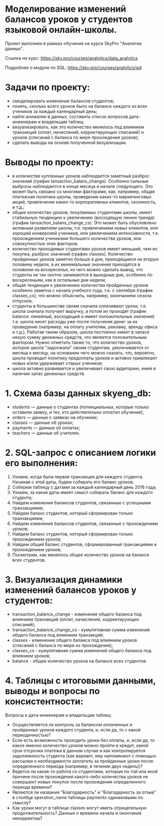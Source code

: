 # Моделирование изменений балансов уроков у студентов языковой онлайн-школы.

Проект выполнен в рамках обучения на курсе SkyPro "Аналитик данных". 

Ссылка на курс: https://sky.pro/courses/analytics/data_analytics

Подробнее о модуле по SQL: https://sky.pro/courses/analytics/sql

# Задачи по проекту:
- смоделировать изменение балансов студентов;
- понять, сколько всего уроков было на балансе каждого из всех учеников за каждый календарный день;
- найти аномалии в данных, составить список вопросов дата-инженерам и владельцам таблиц;
- визуализировать, как это количество менялось под влиянием транзакций (оплат, начислений, корректирующих списаний) и уроков (списаний с баланса по мере прохождения уроков);
- сделать выводы на основе полученной визуализации.

# Выводы по проекту:
- в количестве купленных уроков наблюдается заметный разброс значений (график tansaction_balans_change). Особенно сильные выбросы наблюдаются в конце месяца и начале следующего. Это может быть связано со многими факторами, как, например, общая платежная политика школы, проведение каких-то маркетинговых акций, привлечение каких-то корпоративных клиентов, сезонность, и т.д.; 
- общее количество уроков, покупаемых студентами школы, имеет стабильную тенденцию к увеличению (восходящую линию тренда) (график tansaction_balans_change_cs). Это может быть обусловлено активным развитием школы, т.е. привлечением новых клиентов, или хорошей конверсией учеников, или увеличением интенсивности, т.е. прохождением учениками большего количества уроков,  или совокупностью этих факторов;
- количество проходимых студентами уроков имеет меньший, чем их покупка, разброс значений (график classes). Количество пройденных уроков заметно больше в дни, приходящиеся на вторую половину недели, а их минимальные значения приходятся  в основном на воскресенья, из чего можно сделать вывод, что студенты не так охотно занимаются в выходные дни, особенно по воскресеньям, как в остальные дни недели;
- общая тенденция к увеличению количества пройденных уроков особенно заметна с начала учебного года, т.е. с сентября (график classes_cs), что можно объяснить, например, окончанием сезона отпусков;
- студенты в большинстве своем сначала оплачивают уроки, т.е. школа  сначала получает выручку, а потом их проходят (график balance: линейный, восходящий и имеет положительные значения) т.е. школа несет расходы уже после получения денег за их проведение (например, на оплату учителям, рекламу, аренду офиса и т.д.). Работая таким образом, школа постоянно имеет в запасе некую сумму денежных средств, что является положительным фактором. Нужно отметить также то, что количество уроков, которое школа "задолжала" своим студентам, увеличивается от месяца к месяцу, на основании чего можно сказать, что, вероятно, школа проводит политику предоплаты уроков и активно привлекает новых и/или удерживает старых учеников;
- школа активно развивается и увеличивает свою аудиторию, имея в наличии запас денежных средств.

# 1. Схема базы данных skyeng_db:
- students — данные о студентах (потенциальных, которые только оставили заявку, и тех, кто действительно оплатил обучение);
- orders — данные о заявках на обучение;
- classes — данные об уроках;
- payments — данные об оплатах;
- teachers — данные об учителях.

# 2. SQL-запрос с описанием логики его выполнения:
1. Узнаем, когда была первая транзакция для каждого студента. Начиная с этой даты, будем собирать его баланс уроков;
2. Соберем таблицу с датами за каждый календарный день 2016 года;
3. Узнаем, за какие даты имеет смысл собирать баланс для каждого студента;
4. Найдем изменения балансов студентов, связанные с успешными транзакциями;
5. Найдем баланс студентов, который сформирован только транзакциями;
6. Найдем изменения балансов студентов, связанные с прохождением уроков;
7. Найдем баланс студентов, который сформирован только прохождением уроков;
8. Найдем общий баланс студентов, сформированный транзакциями и прохождением уроков;
9. Посмотрим, как менялось общее количество уроков на балансе всех студентов.

# 3. Визуализация динамики изменений балансов уроков у студентов:
- transaction_balance_change - изменение общего баланса под влиянием транзакций (оплат, начислений, корректирующих списаний);
- transaction_balance_change_cs - кумулятивная сумма изменений общего баланса под влиянием транзакций;
- classes - изменение общего баланса под влиянием уроков (списаний с баланса по мере их прохождения);
- classes_cs - кумулятивная сумма изменений общего баланса под влиянием уроков;
- balance - общее количество уроков на балансе всех студентов.

# 4. Таблицы с итоговыми данными, выводы и вопросы по консистентности:
Вопросы к дата-инженерам и владельцам таблиц: 
- Осуществляется ли контроль за балансом оплаченных и пройденных уроков каждого студента, и, если да, то с какой периодичностью?
- Если есть возможность проходить уроки без оплаты, и, если да, то какое именно количество уроков можно пройти в кредит, какой срок отсрочки платежа в данном случае и как контролируется задолженность студента (как вариант, ему напоминают с помощью рассылки о необходимости заплатить за пройденные уроки после определенного периода (например, в течении двух недель))? 
- Ведется ли какая-то работа со студентами, которые по той или иной причине после прохождения какого-либо количества уроков не совершают новых покупок после прохождения определенного периода времени?
- Являются ли названия "Благодарность" и "Благодарность за отзыв" в столбце operation_name таблицы  payments одинаковыми по смыслу?
- Как уроки могут в таблице classes могут иметь отрицательную продолжительность? Данные о времени начала и окончания некорректны?
